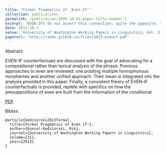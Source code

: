 ```yaml
---
title: "Formal Pragmatics of `Even-If'"
collection: publications
permalink: /publication/2009-10-01-paper-title-number-1
excerpt: 'EVEN-IFS do not assert this connection; quite the opposite, the purpose of an EVEN-IF is to assert the absence of a non-accidental connection between the an- tecedent or its negation and the consequent'
date: 2013-10-1
venue: 'University of Washington Working Papers in Linguistics, Vol. 31'
paperurl: 'http://rikdz.github.io/files/2013-evenif.pdf'
---
```


Abstract:

EVEN-IF counterfactuals are discussed with the goal of advocating for a compositional rather than lexical analysis of the phrase. Previous approaches to even are reviewed: one positing multiple homophonous morphemes and another unified approach. Their mean is integrated into the analysis provided in this paper. Finally, a consistent theory of EVEN-IF counterfactuals is provided, replete with specifics on how the presuppositions of even are built from the information of the conditional.

[PDF](http://rikdz.github.io/files/2013-evenif.pdf)

Bibtex:
```
@article{kedziorski2013formal,
  title={Formal Pragmatics of Even if⋆},
  author={Koncel-Kedziorski, Rik},
  journal={University of Washington Working Papers in Linguistics},
  volume={31},
  year={2013}
}
```
